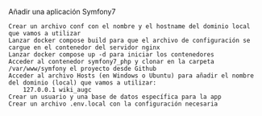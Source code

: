 Añadir una aplicación Symfony7

    Crear un archivo conf con el nombre y el hostname del dominio local que vamos a utilizar
    Lanzar docker compose build para que el archivo de configuración se cargue en el contenedor del servidor nginx
    Lanzar docker compose up -d para iniciar los contenedores
    Acceder al contenedor symfony7_php y clonar en la carpeta /var/www/symfony el proyecto desde Github
    Acceder al archivo Hosts (en Windows o Ubuntu) para añadir el nombre del dominio (local) que vamos a utilizar:
        127.0.0.1 wiki_augc
    Crear un usuario y una base de datos específica para la app
    Crear un archivo .env.local con la configuración necesaria
